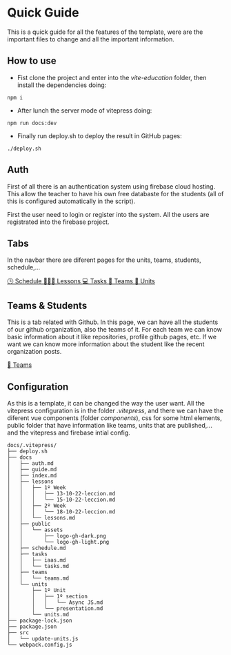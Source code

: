 # Quick Guide

This is a quick guide for all the features of the template, were are the important files to change and all the important information.

## How to use 

- Fist clone the project and enter into the _vite-education_ folder, then install the dependencies doing:
```
npm i
```

- After lunch the server mode of vitepress doing:
```
npm run docs:dev
```

- Finally run deploy.sh to deploy the result in GitHub pages:
```
./deploy.sh
```


## Auth

First of all there is an authentication system using firebase cloud hosting. This allow the teacher to have his own free databaste for the students (all of this is configured automatically in the script).

First the user need to login or register into the system. All the users are registrated into the firebase project.

<Auth></Auth>

## Tabs

In the navbar there are diferent pages for the units, teams, students, schedule,...

[🕒 Schedule ](./vite-education/docs/schedule.md)
[🧑🏽‍🏫 Lessons ](./vite-education/docs/lessons/lessons.md)
[💻 Tasks ](./vite-education/docs/tasks/tasks.md)
[👥 Teams ](./vite-education/docs/teams/teams.md)
[📝 Units ](./vite-education/docs/units/units.md)

## Teams & Students

This is a tab related with Github. In this page, we can have all the students of our github organization, also the teams of it. For each team we can know basic information about it like repositories, profile github pages, etc. If we want we can know more information about the student like the recent organization posts.

[👥 Teams ](./vite-education/docs/teams/teams.md)

## Configuration

As this is a template, it can be changed the way the user want. All the vitepress configuration is in the folder _.vitepress_, and there we can have the diferent vue components (folder _components_), css for some html elements, public folder that have information like teams, units that are published,... and the vitepress and firebase intial config.

```
docs/.vitepress/
├── deploy.sh
├── docs
│   ├── auth.md
│   ├── guide.md
│   ├── index.md
│   ├── lessons
│   │   ├── 1º Week
│   │   │   ├── 13-10-22-leccion.md
│   │   │   └── 15-10-22-leccion.md
│   │   ├── 2º Week
│   │   │   └── 18-10-22-leccion.md
│   │   └── lessons.md
│   ├── public
│   │   └── assets
│   │       ├── logo-gh-dark.png
│   │       └── logo-gh-light.png
│   ├── schedule.md
│   ├── tasks
│   │   ├── iaas.md
│   │   └── tasks.md
│   ├── teams
│   │   └── teams.md
│   └── units
│       ├── 1º Unit
│       │   ├── 1º section
│       │   │   └── Async JS.md
│       │   └── presentation.md
│       └── units.md
├── package-lock.json
├── package.json
├── src
│   └── update-units.js
└── webpack.config.js
```

